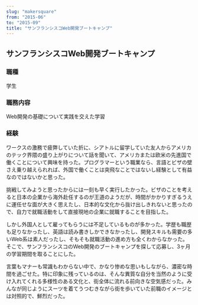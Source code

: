 ```yaml
---
slug: "makersquare"
from: "2015-06"
to: "2015-09"
title: "サンフランシスコWeb開発ブートキャンプ"
---
```


## サンフランシスコWeb開発ブートキャンプ
### 職種

学生

### 職務内容

Web開発の基礎について実践を交えた学習

### 経験

ワークスの激務で疲弊していた折に、シアトルに留学していた友人からアメリカのテック界隈の盛り上がりについて話を聞いて、アメリカまたは欧米の先進国で働くことについて興味を持った。プログラマーという職業なら、言語とビザの壁さえ乗り越えられれば、外国で働くことは突飛なことではないし経験として有益なのではないかと思った。

挑戦してみようと思ったからには一刻も早く実行したかった。ビザのことを考えると日本の企業から海外赴任するのが王道のようだが、時間がかかりすぎるうえに運任せな面が大きく思えたし、日本的な文化から抜け出しきれないと思ったので、自力で就職活動をして直接現地の企業に就職することを目指した。

しかし外国人として雇ってもらうには不足しているものが多かった。学歴も職歴も足りなかったし、英語は読み書きしかできなかったし、開発スキルも需要の多いWeb系は素人だったし、そもそも就職活動の進め方も全くわからなかった。そこで、サンフランシスコのWeb開発のブートキャンプを探して応募し、3ヶ月の学習期間を取ることにした。

言葉もマナーも常識もわからない中で、かなり惨めな思いもしながら、濃密な時間を過ごせた。特に印象に残っているのは、そんな異質な自分を当然のように受け入れてくれる多様性のある文化と、街全体に流れる前向きな空気感だった。みんなが同じようにスーツを着てうつむきながら街を歩いていた前職のイメージとは対照的で、鮮烈だった。